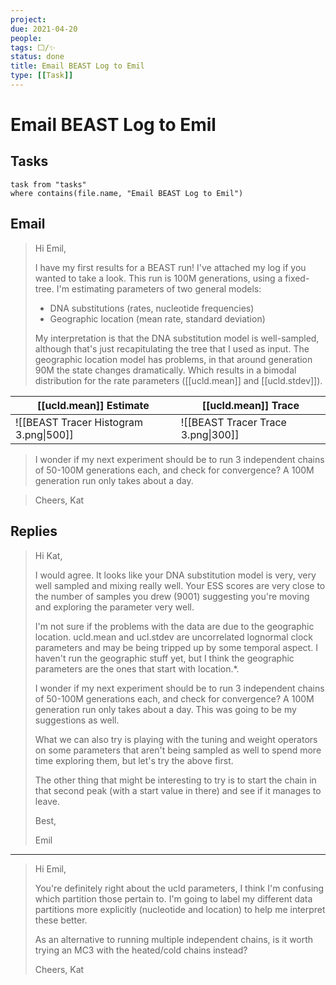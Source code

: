 ```yaml
---
project:
due: 2021-04-20
people:
tags: ⬜/✨ 
status: done
title: Email BEAST Log to Emil
type: [[Task]]
---
```


# Email BEAST Log to Emil

## Tasks

```dataview
task from "tasks"
where contains(file.name, "Email BEAST Log to Emil")
```

## Email

>Hi Emil,
>
> I have my first results for a BEAST run! I've attached my log if you wanted to take a look. This run is 100M generations, using a fixed-tree. I'm estimating parameters of two general models:
> - DNA substitutions (rates, nucleotide frequencies)
> - Geographic location (mean rate, standard deviation)
> 
> My interpretation is that the DNA substitution model is well-sampled, although that's just recapitulating the tree that I used as input. The geographic location model has problems, in that around generation 90M the state changes dramatically. Which results in a bimodal distribution for the rate parameters ([[ucld.mean]] and [[ucld.stdev]]). 

| [[ucld.mean]] Estimate                    | [[ucld.mean]] Trace                       |
| ----------------------------------------- | ----------------------------------------- |
| ![[BEAST Tracer Histogram 3.png\|500]] | ![[BEAST Tracer Trace 3.png\|300]]  |

> I wonder if my next experiment should be to run 3 independent chains of 50-100M generations each, and check for convergence? A 100M generation run only takes about a day.

> Cheers,
> Kat

## Replies

>Hi Kat,
>
>I would agree. It looks like your DNA substitution model is very, very well sampled and mixing really well. Your ESS scores are very close to the number of samples you drew (9001) suggesting you're moving and exploring the parameter very well.
>
>I'm not sure if the problems with the data are due to the geographic location. ucld.mean and ucl.stdev are uncorrelated lognormal clock parameters and may be being tripped up by some temporal aspect. I haven't run the geographic stuff yet, but I think the geographic parameters are the ones that start with location.*.
>
>I wonder if my next experiment should be to run 3 independent chains of 50-100M generations each, and check for convergence? A 100M generation run only takes about a day.
This was going to be my suggestions as well.
>
>What we can also try is playing with the tuning and weight operators on some parameters that aren't being sampled as well to spend more time exploring them, but let's try the above first.
>
>The other thing that might be interesting to try is to start the chain in that second peak (with a start value in there) and see if it manages to leave.
>
>Best,
>
>Emil

---

> Hi Emil,
>
> You're definitely right about the ucld parameters, I think I'm confusing which partition those pertain to. I'm going to label my different data partitions more explicitly (nucleotide and location) to help me interpret these better.
>
> As an alternative to running multiple independent chains, is it worth trying an MC3 with the heated/cold chains instead?
>
>Cheers,
>Kat
